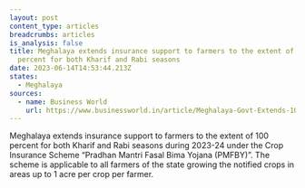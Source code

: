 ```yaml
---
layout: post
content_type: articles
breadcrumbs: articles
is_analysis: false
title: Meghalaya extends insurance support to farmers to the extent of 100
  percent for both Kharif and Rabi seasons
date: 2023-06-14T14:53:44.213Z
states:
  - Meghalaya
sources:
  - name: Business World
    url: https://www.businessworld.in/article/Meghalaya-Govt-Extends-100-Subsidy-For-Crop-Insurance-/08-06-2023-479706/
---
```

Meghalaya extends insurance support to farmers to the extent of 100 percent for both Kharif and Rabi seasons during 2023-24 under the Crop Insurance Scheme “Pradhan Mantri Fasal Bima Yojana (PMFBY)”. The scheme is applicable to all farmers of the state growing the notified crops in areas up to 1 acre per crop per farmer.
